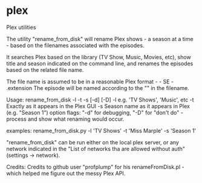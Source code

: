 # plex
Plex utilities

The utility "rename_from_disk" will rename Plex shows - a season at a
time - based on the filenames associated with the episodes.

It searches Plex based on the library (TV Show, Music, Movies, etc),
show title and season indicated on the command line, and renames the
episodes based on the related file name.

The file name is assumed to be in a reasonable Plex format -
    <show title> - S<nn>E<nn> - <extra stuff>.extension
The episode will be named according to the "<extra stuff>" in the filename.

Usage:
  rename_from_disk -l <library> -t <show title> -s <season> [-d] [-D]
  	-l <library>		e.g. 'TV Shows', 'Music', etc
	-t <show title>	Exactly as it appears in the Plex GUI
  	-s <season>        Season name as it appears in Plex (e.g. "Season 1")
option flags: "-d" for debugging, "-D" for "don't do" - process and
  show what renaming would occur.

examples:
	rename_from_disk.py -l 'TV Shows' -t 'Miss Marple' -s 'Season 1'

"rename_from_disk" can be run either on the local plex server, or any
network indicated in the "List of networks tha are allowed without
auth" (settings -> network).

Credits:
	Credits to github user "profplump" for his renameFromDisk.pl -
	which helped me figure out the messy Plex API.
